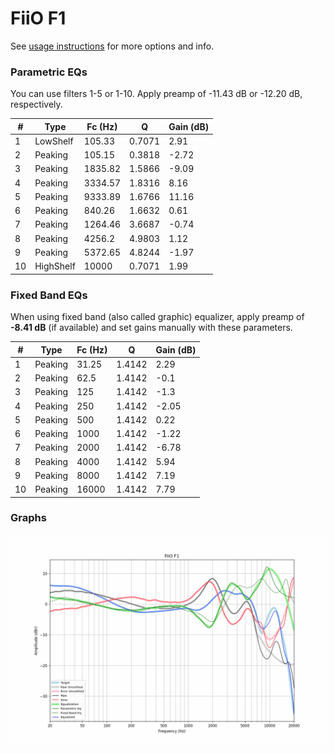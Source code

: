 # FiiO F1
See [usage instructions](https://github.com/jaakkopasanen/AutoEq#usage) for more options and info.

### Parametric EQs
You can use filters 1-5 or 1-10. Apply preamp of -11.43 dB or -12.20 dB, respectively.

|   # | Type      |   Fc (Hz) |      Q |   Gain (dB) |
|-----|-----------|-----------|--------|-------------|
|   1 | LowShelf  |    105.33 | 0.7071 |        2.91 |
|   2 | Peaking   |    105.15 | 0.3818 |       -2.72 |
|   3 | Peaking   |   1835.82 | 1.5866 |       -9.09 |
|   4 | Peaking   |   3334.57 | 1.8316 |        8.16 |
|   5 | Peaking   |   9333.89 | 1.6766 |       11.16 |
|   6 | Peaking   |    840.26 | 1.6632 |        0.61 |
|   7 | Peaking   |   1264.46 | 3.6687 |       -0.74 |
|   8 | Peaking   |   4256.2  | 4.9803 |        1.12 |
|   9 | Peaking   |   5372.65 | 4.8244 |       -1.97 |
|  10 | HighShelf |  10000    | 0.7071 |        1.99 |

### Fixed Band EQs
When using fixed band (also called graphic) equalizer, apply preamp of **-8.41 dB** (if available) and set gains manually with these parameters.

|   # | Type    |   Fc (Hz) |      Q |   Gain (dB) |
|-----|---------|-----------|--------|-------------|
|   1 | Peaking |     31.25 | 1.4142 |        2.29 |
|   2 | Peaking |     62.5  | 1.4142 |       -0.1  |
|   3 | Peaking |    125    | 1.4142 |       -1.3  |
|   4 | Peaking |    250    | 1.4142 |       -2.05 |
|   5 | Peaking |    500    | 1.4142 |        0.22 |
|   6 | Peaking |   1000    | 1.4142 |       -1.22 |
|   7 | Peaking |   2000    | 1.4142 |       -6.78 |
|   8 | Peaking |   4000    | 1.4142 |        5.94 |
|   9 | Peaking |   8000    | 1.4142 |        7.19 |
|  10 | Peaking |  16000    | 1.4142 |        7.79 |

### Graphs
![](./FiiO%20F1.png)
